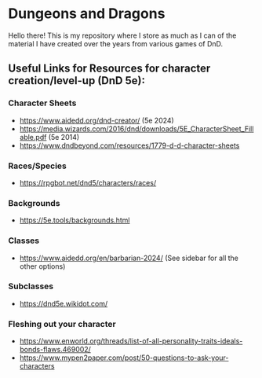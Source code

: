 # Dungeons and Dragons
Hello there! This is my repository where I store as much as I can of the material I have created over the years from various games of DnD. 

## Useful Links for Resources for character creation/level-up (DnD 5e):

### Character Sheets
- https://www.aidedd.org/dnd-creator/ (5e 2024)
- https://media.wizards.com/2016/dnd/downloads/5E_CharacterSheet_Fillable.pdf (5e 2014)
- https://www.dndbeyond.com/resources/1779-d-d-character-sheets

### Races/Species
- https://rpgbot.net/dnd5/characters/races/ 

### Backgrounds
- https://5e.tools/backgrounds.html

### Classes
- https://www.aidedd.org/en/barbarian-2024/ (See sidebar for all the other options)

### Subclasses
- https://dnd5e.wikidot.com/

### Fleshing out your character
- https://www.enworld.org/threads/list-of-all-personality-traits-ideals-bonds-flaws.469002/
- https://www.mypen2paper.com/post/50-questions-to-ask-your-characters


